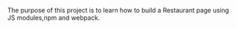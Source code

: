 The purpose of this project is to learn how to build a Restaurant page using JS modules,npm and webpack.

